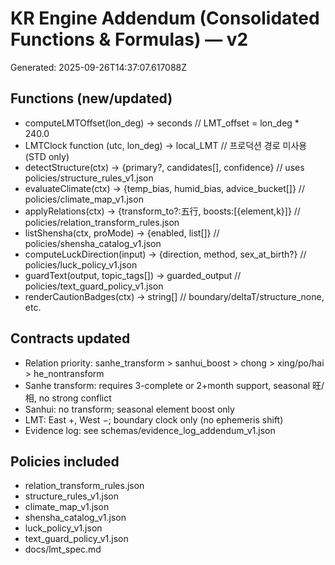 # KR Engine Addendum (Consolidated Functions & Formulas) — v2
Generated: 2025-09-26T14:37:07.617088Z

## Functions (new/updated)
- computeLMTOffset(lon_deg) -> seconds  // LMT_offset = lon_deg * 240.0
- LMTClock function (utc, lon_deg) -> local_LMT  // 프로덕션 경로 미사용 (STD only)
- detectStructure(ctx) -> {primary?, candidates[], confidence}  // uses policies/structure_rules_v1.json
- evaluateClimate(ctx) -> {temp_bias, humid_bias, advice_bucket[]}  // policies/climate_map_v1.json
- applyRelations(ctx) -> {transform_to?:五行, boosts:[{element,k}]}  // policies/relation_transform_rules.json
- listShensha(ctx, proMode) -> {enabled, list[]}  // policies/shensha_catalog_v1.json
- computeLuckDirection(input) -> {direction, method, sex_at_birth?}  // policies/luck_policy_v1.json
- guardText(output, topic_tags[]) -> guarded_output  // policies/text_guard_policy_v1.json
- renderCautionBadges(ctx) -> string[]  // boundary/deltaT/structure_none, etc.

## Contracts updated
- Relation priority: sanhe_transform > sanhui_boost > chong > xing/po/hai > he_nontransform
- Sanhe transform: requires 3-complete or 2+month support, seasonal 旺/相, no strong conflict
- Sanhui: no transform; seasonal element boost only
- LMT: East +, West −; boundary clock only (no ephemeris shift)
- Evidence log: see schemas/evidence_log_addendum_v1.json

## Policies included
- relation_transform_rules.json
- structure_rules_v1.json
- climate_map_v1.json
- shensha_catalog_v1.json
- luck_policy_v1.json
- text_guard_policy_v1.json
- docs/lmt_spec.md
